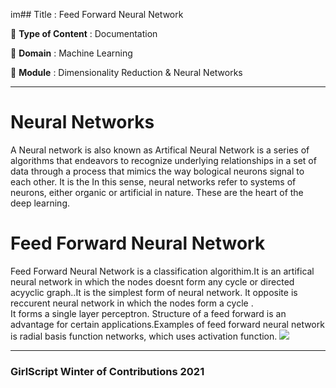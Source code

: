 im## Title : Feed Forward Neural Network

🔴 **Type of Content** : Documentation

🔴 **Domain** : Machine Learning

🔴 **Module** : Dimensionality Reduction & Neural Networks

---

<h1>Neural Networks</h1>
A Neural network is also known as Artifical Neural Network is a series of algorithms that endeavors to recognize underlying relationships in a set of data through a process that mimics the way bological neurons signal to each other. It is the  In this sense, neural networks refer to systems of neurons, either organic or artificial in nature. These are the heart of the deep learning.
<br>
<h1> Feed Forward Neural Network</h1>
Feed Forward Neural Network is a classification algorithim.It is an artifical neural network in which the nodes doesnt form any cycle or directed acyyclic graph..It is the simplest form of neural network. It opposite is reccurent neural network in which the nodes form a cycle .<br>
It forms a single layer perceptron. Structure of a feed forward is an advantage for certain applications.Examples of feed forward neural network is radial basis function networks, which uses activation function.
<img src="https://images.deepai.org/django-summernote/2019-06-06/5c17d9c2-0ad4-474c-be8d-d6ae9b094e74.png"></img>

---

### GirlScript Winter of Contributions 2021
